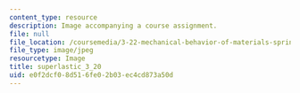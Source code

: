 ```yaml
---
content_type: resource
description: Image accompanying a course assignment.
file: null
file_location: /coursemedia/3-22-mechanical-behavior-of-materials-spring-2008/e0f2dcf08d516fe02b03ec4cd873a50d_superlastic_3_20.jpg
file_type: image/jpeg
resourcetype: Image
title: superlastic_3_20
uid: e0f2dcf0-8d51-6fe0-2b03-ec4cd873a50d
---
```

